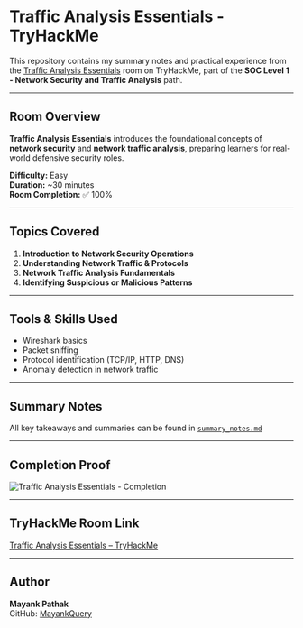 # Traffic Analysis Essentials - TryHackMe

This repository contains my summary notes and practical experience from the [Traffic Analysis Essentials](https://tryhackme.com/room/trafficanalysisessentials) room on TryHackMe, part of the **SOC Level 1 - Network Security and Traffic Analysis** path.

---

## Room Overview

**Traffic Analysis Essentials** introduces the foundational concepts of **network security** and **network traffic analysis**, preparing learners for real-world defensive security roles.

**Difficulty:** Easy  
**Duration:** ~30 minutes  
**Room Completion:** ✅ 100%

---

## Topics Covered

1. **Introduction to Network Security Operations**
2. **Understanding Network Traffic & Protocols**
3. **Network Traffic Analysis Fundamentals**
4. **Identifying Suspicious or Malicious Patterns**

---

## Tools & Skills Used

- Wireshark basics
- Packet sniffing
- Protocol identification (TCP/IP, HTTP, DNS)
- Anomaly detection in network traffic

---

## Summary Notes

All key takeaways and summaries can be found in [`summary_notes.md`](./summary_notes.md)

---

## Completion Proof

![Traffic Analysis Essentials - Completion](./screenshots/completion.png)

---

## TryHackMe Room Link

[Traffic Analysis Essentials – TryHackMe](https://tryhackme.com/room/trafficanalysisessentials)

---

## Author

**Mayank Pathak**  
GitHub: [MayankQuery](https://github.com/MayankQuery)

